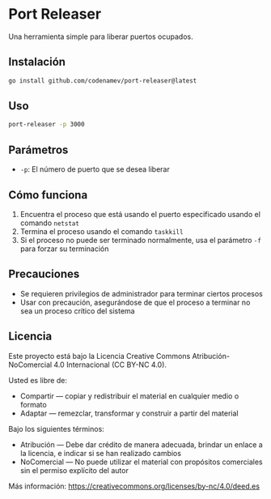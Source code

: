 # Port Releaser

Una herramienta simple para liberar puertos ocupados.

## Instalación

```bash
go install github.com/codenamev/port-releaser@latest
```

## Uso

```bash
port-releaser -p 3000
```

## Parámetros

- `-p`: El número de puerto que se desea liberar

## Cómo funciona

1. Encuentra el proceso que está usando el puerto especificado usando el comando `netstat`
2. Termina el proceso usando el comando `taskkill`
3. Si el proceso no puede ser terminado normalmente, usa el parámetro `-f` para forzar su terminación

## Precauciones

- Se requieren privilegios de administrador para terminar ciertos procesos
- Usar con precaución, asegurándose de que el proceso a terminar no sea un proceso crítico del sistema

## Licencia

Este proyecto está bajo la Licencia Creative Commons Atribución-NoComercial 4.0 Internacional (CC BY-NC 4.0).

Usted es libre de:
- Compartir — copiar y redistribuir el material en cualquier medio o formato
- Adaptar — remezclar, transformar y construir a partir del material

Bajo los siguientes términos:
- Atribución — Debe dar crédito de manera adecuada, brindar un enlace a la licencia, e indicar si se han realizado cambios
- NoComercial — No puede utilizar el material con propósitos comerciales sin el permiso explícito del autor

Más información: https://creativecommons.org/licenses/by-nc/4.0/deed.es
